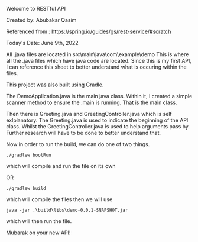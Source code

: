 Welcome to RESTful API

Created by: Abubakar Qasim 

Referenced from : https://spring.io/guides/gs/rest-service/#scratch

Today's Date: June 9th, 2022

All .java files are located in src\main\java\com\example\demo
   This is where all the .java files which have java code are located. Since this is my first API, I can reference this sheet to better understand what
   is occuring within the files.

   This project was also built using Gradle.

The DemoApplication.java is the main java class. Within it, I created a simple scanner method to ensure the .main is running. That is the main class. 

Then there is Greeting.java and GreetingController.java which is self exlplanatory. The Greeting.java is used to indicate the beginning of the API class. Whilst
the GreetingController.java is used to help arguments pass by. Further research will have to be done to better understand that.

Now in order to run the build, we can do one of two things. 

    ./gradlew bootRun 
   
   which will compile and run the file on its own 

   OR 

    ./gradlew build 
   
   which will compile the files 
   then we will use 

    java -jar .\build\libs\demo-0.0.1-SNAPSHOT.jar

   which will then run the file. 


Mubarak on your new API! 
